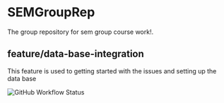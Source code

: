 # SEMGroupRep
The group repository for sem group course work!.

## feature/data-base-integration
This feature is used to getting started with the issues and setting up the data base

![GitHub Workflow Status](https://img.shields.io/github/workflow/status/{semGroup44}/{SEMGroupRep}/CI?label=build)
